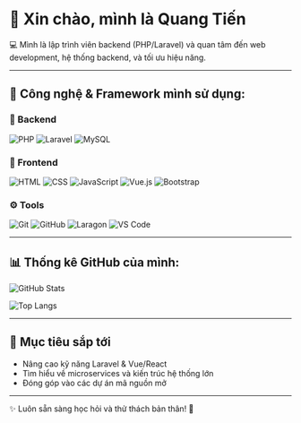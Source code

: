 # 👋 Xin chào, mình là Quang Tiến  

💻 Mình là lập trình viên backend (PHP/Laravel) và quan tâm đến web development, hệ thống backend, và tối ưu hiệu năng.  

---

## 🚀 Công nghệ & Framework mình sử dụng:

### 🔧 Backend
![PHP](https://img.shields.io/badge/PHP-777BB4?style=for-the-badge&logo=php&logoColor=white)
![Laravel](https://img.shields.io/badge/Laravel-FF2D20?style=for-the-badge&logo=laravel&logoColor=white)
![MySQL](https://img.shields.io/badge/MySQL-005C84?style=for-the-badge&logo=mysql&logoColor=white)

### 🎨 Frontend
![HTML](https://img.shields.io/badge/HTML5-E34F26?style=for-the-badge&logo=html5&logoColor=white)
![CSS](https://img.shields.io/badge/CSS3-1572B6?style=for-the-badge&logo=css3&logoColor=white)
![JavaScript](https://img.shields.io/badge/JavaScript-F7DF1E?style=for-the-badge&logo=javascript&logoColor=black)
![Vue.js](https://img.shields.io/badge/Vue.js-35495E?style=for-the-badge&logo=vue.js&logoColor=4FC08D)
![Bootstrap](https://img.shields.io/badge/Bootstrap-7952B3?style=for-the-badge&logo=bootstrap&logoColor=white)


### ⚙️ Tools
![Git](https://img.shields.io/badge/Git-F05032?style=for-the-badge&logo=git&logoColor=white)
![GitHub](https://img.shields.io/badge/GitHub-181717?style=for-the-badge&logo=github&logoColor=white)
![Laragon](https://img.shields.io/badge/Laragon-0E83CD?style=for-the-badge&logo=laravel&logoColor=white)
![VS Code](https://img.shields.io/badge/VS_Code-0078D4?style=for-the-badge&logo=visual-studio-code&logoColor=white)

---

## 📊 Thống kê GitHub của mình:
![GitHub Stats](https://github-readme-stats.vercel.app/api?username=ngquangtienno1&show_icons=true&theme=radical)

![Top Langs](https://github-readme-stats.vercel.app/api/top-langs/?username=ngquangtienno1&layout=compact&theme=radical)

---

## 🌱 Mục tiêu sắp tới
- Nâng cao kỹ năng Laravel & Vue/React  
- Tìm hiểu về microservices và kiến trúc hệ thống lớn  
- Đóng góp vào các dự án mã nguồn mở  

---
✨ Luôn sẵn sàng học hỏi và thử thách bản thân! 🚀
